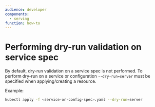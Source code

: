 ```yaml
---
audience: developer
components:
  - serving
function: how-to
---
```


# Performing dry-run validation on service spec
By default, dry-run validation on a service spec is not performed. To perform dry-run on a service or configuration `--dry-run=server` must be specified when applying/creating a resource.

Example:

  ```bash
  kubectl apply -f <service-or-config-spec>.yaml --dry-run=server
  ```
